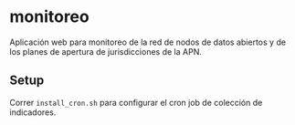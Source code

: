 # monitoreo
Aplicación web para monitoreo de la red de nodos de datos abiertos y de los planes de apertura de jurisdicciones de la APN.


## Setup
Correr `install_cron.sh` para configurar el cron job de colección de indicadores.
